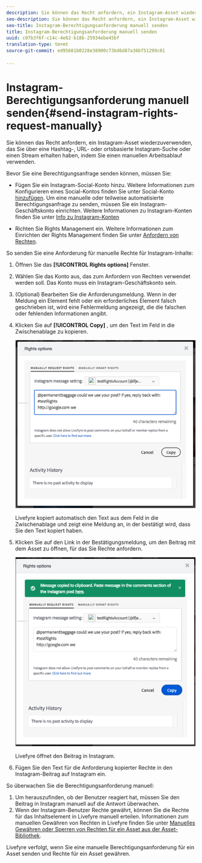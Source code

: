 ```yaml
---
description: Sie können das Recht anfordern, ein Instagram-Asset wiederzuverwenden, das Sie über eine Hashtag-, URL- oder ortsbasierte Instagram-Suche oder einen Stream erhalten haben, indem Sie einen manuellen Arbeitsablauf verwenden.
seo-description: Sie können das Recht anfordern, ein Instagram-Asset wiederzuverwenden, das Sie über eine Hashtag-, URL- oder ortsbasierte Instagram-Suche oder einen Stream erhalten haben, indem Sie einen manuellen Arbeitsablauf verwenden.
seo-title: Instagram-Berechtigungsanforderung manuell senden
title: Instagram-Berechtigungsanforderung manuell senden
uuid: c07b3f6f-c14c-4e62-b18b-25934ebe45bf
translation-type: tm+mt
source-git-commit: ed95681b0228e38900c73bd6d87a36bf51299c01

---
```



# Instagram-Berechtigungsanforderung manuell senden{#send-instagram-rights-request-manually}

Sie können das Recht anfordern, ein Instagram-Asset wiederzuverwenden, das Sie über eine Hashtag-, URL- oder ortsbasierte Instagram-Suche oder einen Stream erhalten haben, indem Sie einen manuellen Arbeitsablauf verwenden.

Bevor Sie eine Berechtigungsanfrage senden können, müssen Sie:

* Fügen Sie ein Instagram-Social-Konto hinzu. Weitere Informationen zum Konfigurieren eines Social-Kontos finden Sie unter Social-Konto [hinzufügen](../c-users-creating-accounts-with-studio-access/t-configure-social-accout-instagram/t-configure-social-accout-instagram.md#t_configure_social_accout_instagram). Um eine manuelle oder teilweise automatisierte Berechtigungsanfrage zu senden, müssen Sie ein Instagram-Geschäftskonto einrichten. Weitere Informationen zu Instagram-Konten finden Sie unter [Info zu Instagram-Konten](../c-users-creating-accounts-with-studio-access/t-configure-social-accout-instagram/c-about-instagram-accounts.md#c_about_instagram_accounts)

* Richten Sie Rights Management ein. Weitere Informationen zum Einrichten der Rights Management finden Sie unter [Anfordern von Rechten](../c-how-requesting-rights-works/c-how-requesting-rights-works.md).

So senden Sie eine Anforderung für manuelle Rechte für Instagram-Inhalte:

1. Öffnen Sie das **[!UICONTROL Rights options]** Fenster.
1. Wählen Sie das Konto aus, das zum Anfordern von Rechten verwendet werden soll. Das Konto muss ein Instagram-Geschäftskonto sein.
1. (Optional) Bearbeiten Sie die Anforderungsmeldung. Wenn in der Meldung ein Element fehlt oder ein erforderliches Element falsch geschrieben ist, wird eine Fehlermeldung angezeigt, die die falschen oder fehlenden Informationen angibt.
1. Klicken Sie auf **[!UICONTROL Copy]** , um den Text im Feld in die Zwischenablage zu kopieren.

   ![](assets/rr_insta_workaround1.png)

   Livefyre kopiert automatisch den Text aus dem Feld in die Zwischenablage und zeigt eine Meldung an, in der bestätigt wird, dass Sie den Text kopiert haben.

1. Klicken Sie auf den Link in der Bestätigungsmeldung, um den Beitrag mit dem Asset zu öffnen, für das Sie Rechte anfordern.

   ![](assets/rr_insta_workaround2.png)

   Livefyre öffnet den Beitrag in Instagram.

1. Fügen Sie den Text für die Anforderung kopierter Rechte in den Instagram-Beitrag auf Instagram ein.

So überwachen Sie die Berechtigungsanforderung manuell:

1. Um herauszufinden, ob der Benutzer reagiert hat, müssen Sie den Beitrag in Instagram manuell auf die Antwort überwachen.
1. Wenn der Instagram-Benutzer Rechte gewährt, können Sie die Rechte für das Inhaltselement in Livefyre manuell erteilen. Informationen zum manuellen Gewähren von Rechten in Livefyre finden Sie unter [Manuelles Gewähren oder Sperren von Rechten für ein Asset aus der Asset-Bibliothek](../c-how-requesting-rights-works/t-manually-grant-the-rights-for-one-or-more-assets.md#t_manually_grant_the_rights_for_one_or_more_assets).

Livefyre verfolgt, wenn Sie eine manuelle Berechtigungsanforderung für ein Asset senden und Rechte für ein Asset gewähren.

